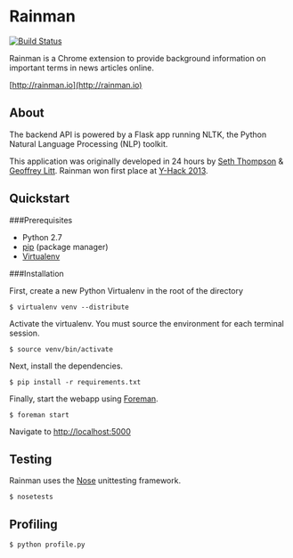 Rainman
=======

[![Build Status](https://travis-ci.org/s3ththompson/rainman-backend.png?branch=master)](https://travis-ci.org/s3ththompson/rainman-backend)

Rainman is a Chrome extension to provide background information on important terms in news articles online.

[http://rainman.io](http://rainman.io)

About
-----

The backend API is powered by a Flask app running NLTK, the Python Natural Language Processing (NLP) toolkit.

This application was originally developed in 24 hours by [Seth Thompson](http://seth.fm) & [Geoffrey Litt](http://geoffreylitt.com).
Rainman won first place at [Y-Hack 2013](http://y-hack.com/).

Quickstart
----------

###Prerequisites

* Python 2.7
* [pip](https://pypi.python.org/pypi/pip) (package manager)
* [Virtualenv](https://pypi.python.org/pypi/virtualenv)

###Installation

First, create a new Python Virtualenv in the root of the directory

	$ virtualenv venv --distribute

Activate the virtualenv.  You must source the environment for each terminal session.

	$ source venv/bin/activate

Next, install the dependencies.

	$ pip install -r requirements.txt

Finally, start the webapp using [Foreman](http://ddollar.github.io/foreman/).

	$ foreman start

Navigate to [http://localhost:5000](http://localhost:5000)

Testing
-------

Rainman uses the [Nose](http://nose.readthedocs.org/) unittesting framework.

	$ nosetests

Profiling
---------

	$ python profile.py